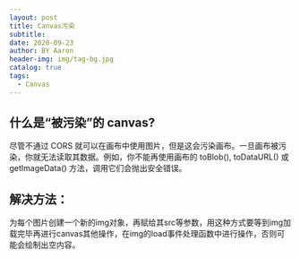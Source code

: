 ```yaml
---
layout: post
title: Canvas污染
subtitle:
date: 2020-09-23
author: BY Aaron
header-img: img/tag-bg.jpg
catalog: true
tags:
  - Canvas
---
```


## 什么是“被污染”的 canvas?
尽管不通过 CORS 就可以在画布中使用图片，但是这会污染画布。一旦画布被污染，你就无法读取其数据。例如，你不能再使用画布的 toBlob(), toDataURL() 或 getImageData() 方法，调用它们会抛出安全错误。

## 解决方法：
为每个图片创建一个新的img对象，再赋给其src等参数，用这种方式要等到img加载完毕再进行canvas其他操作，在img的load事件处理函数中进行操作，否则可能会绘制出空内容。